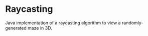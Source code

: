 # Raycasting
 Java implementation of a raycasting algorithm to view a randomly-generated maze in 3D.
